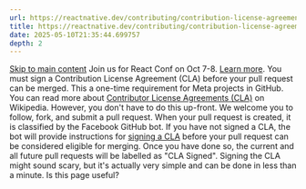```yaml
---
url: https://reactnative.dev/contributing/contribution-license-agreement
title: https://reactnative.dev/contributing/contribution-license-agreement
date: 2025-05-10T21:35:44.699757
depth: 2
---
```


[Skip to main content](https://reactnative.dev/contributing/contribution-license-agreement#__docusaurus_skipToContent_fallback)
Join us for React Conf on Oct 7-8. [Learn more](https://conf.react.dev).
You must sign a Contribution License Agreement (CLA) before your pull request can be merged. This a one-time requirement for Meta projects in GitHub. You can read more about [Contributor License Agreements (CLA)](https://en.wikipedia.org/wiki/Contributor_License_Agreement) on Wikipedia.
However, you don't have to do this up-front. We welcome you to follow, fork, and submit a pull request.
When your pull request is created, it is classified by the Facebook GitHub bot. If you have not signed a CLA, the bot will provide instructions for [signing a CLA](https://code.facebook.com/cla) before your pull request can be considered eligible for merging. Once you have done so, the current and all future pull requests will be labelled as "CLA Signed".
Signing the CLA might sound scary, but it's actually very simple and can be done in less than a minute.
Is this page useful?

